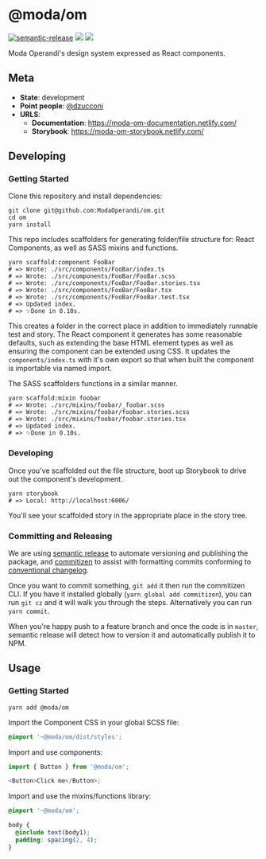 # @moda/om

[![semantic-release](https://img.shields.io/badge/%20%20%F0%9F%93%A6%F0%9F%9A%80-semantic--release-e10079.svg)](https://github.com/semantic-release/semantic-release) [![](https://img.shields.io/npm/v/@moda/om)](https://www.npmjs.com/package/@moda/om) [![](https://img.shields.io/circleci/build/gh/ModaOperandi/om/master)](https://circleci.com/gh/ModaOperandi/om)

Moda Operandi's design system expressed as React components.

## Meta

- **State**: development
- **Point people**: [@dzucconi](https://github.com/dzucconi)
- **URLS**:
  - **Documentation**: https://moda-om-documentation.netlify.com/
  - **Storybook**: https://moda-om-storybook.netlify.com/

## Developing

### Getting Started

Clone this repository and install dependencies:

```
git clone git@github.com:ModaOperandi/om.git
cd om
yarn install
```

This repo includes scaffolders for generating folder/file structure for: React Components, as well as SASS mixins and functions.

```
yarn scaffold:component FooBar
# => Wrote: ./src/components/FooBar/index.ts
# => Wrote: ./src/components/FooBar/FooBar.scss
# => Wrote: ./src/components/FooBar/FooBar.stories.tsx
# => Wrote: ./src/components/FooBar/FooBar.tsx
# => Wrote: ./src/components/FooBar/FooBar.test.tsx
# => Updated index.
# => ✨Done in 0.10s.
```

This creates a folder in the correct place in addition to immediately runnable test and story. The React component it generates has some reasonable defaults, such as extending the base HTML element types as well as ensuring the component can be extended using CSS. It updates the `components/index.ts` with it's own export so that when built the component is importable via named import.

The SASS scaffolders functions in a similar manner.

```
yarn scaffold:mixin foobar
# => Wrote: ./src/mixins/foobar/_foobar.scss
# => Wrote: ./src/mixins/foobar/foobar.stories.scss
# => Wrote: ./src/mixins/foobar/foobar.stories.tsx
# => Updated index.
# => ✨Done in 0.10s.
```

### Developing

Once you've scaffolded out the file structure, boot up Storybook to drive out the component's development.

```
yarn storybook
# => Local: http://localhost:6006/
```

You'll see your scaffolded story in the appropriate place in the story tree.

### Committing and Releasing

We are using [semantic release](https://github.com/semantic-release/semantic-release) to automate versioning and publishing the package, and [commitizen](https://github.com/commitizen/cz-cli) to assist with formatting commits conforming to [conventional changelog](https://github.com/conventional-changelog/conventional-changelog).

Once you want to commit something, `git add` it then run the commitizen CLI. If you have it installed globally (`yarn global add commitizen`), you can run `git cz` and it will walk you through the steps. Alternatively you can run `yarn commit`.

When you're happy push to a feature branch and once the code is in `master`, semantic release will detect how to version it and automatically publish it to NPM.

## Usage

### Getting Started

```
yarn add @moda/om
```

Import the Component CSS in your global SCSS file:

```scss
@import '~@moda/om/dist/styles';
```

Import and use components:

```typescript
import { Button } from '@moda/om';

<Button>Click me</Button>;
```

Import and use the mixins/functions library:

```scss
@import '~@moda/om';

body {
  @include text(body1);
  padding: spacing(2, 4);
}
```
